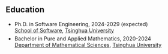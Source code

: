 ## Education

<ul style="margin:0 0 5px;">
  <li><autocolor>Ph.D. in Software Engineering, 2024-2029 (expected)<br /><a href="https://www.thss.tsinghua.edu.cn">School of Software</a>, <a href="https://www.tsinghua.edu.cn">Tsinghua University</autocolor></a></li></ul>

<ul style="margin:0 0 5px;">
  <li><autocolor>Bachelor in Pure and Applied Mathematics, 2020-2024<br /><a href="https://math.tsinghua.edu.cn">Department of Mathematical Sciences</a>, <a href="https://www.tsinghua.edu.cn">Tsinghua University</autocolor></a>
  </autocolor></li></ul>
